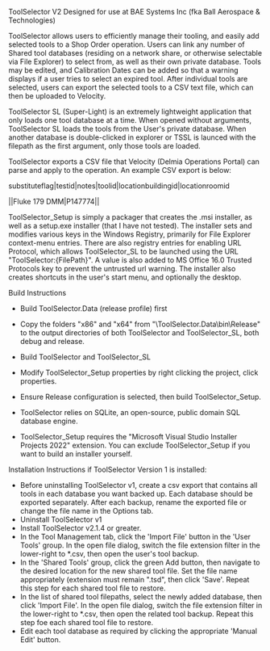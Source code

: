 ToolSelector V2
Designed for use at BAE Systems Inc (fka Ball Aerospace & Technologies)

ToolSelector allows users to efficiently manage their tooling, and easily add selected tools to a Shop Order operation. 
Users can link any number of Shared tool databases (residing on a network share, or otherwise selectable via File Explorer) to select from, as well as their own private database. 
Tools may be edited, and Calibration Dates can be added so that a warning displays if a user tries to select an expired tool. 
After individual tools are selected, users can export the selected tools to a CSV text file, which can then be uploaded to Velocity.

ToolSelector SL (Super-Light) is an extremely lightweight application that only loads one tool database at a time.
When opened without arguments, ToolSelector SL loads the tools from the User's private database.
When another database is double-clicked in explorer or TSSL is launced with the filepath as the first argument, only those tools are loaded.

ToolSelector exports a CSV file that Velocity (Delmia Operations Portal) can parse and apply to the operation. An example CSV export is below:

substituteflag|testid|notes|toolid|locationbuildingid|locationroomid

||Fluke 179 DMM|P147774||


ToolSelector_Setup is simply a packager that creates the .msi installer, as well as a setup.exe installer (that I have not tested).
The installer sets and modifies various keys in the Windows Registry, primarily for File Explorer context-menu entries. 
There are also registry entries for enabling URL Protocol, which allows ToolSelector_SL to be launched using the URL "ToolSelector:{FilePath}". A value is also added to MS Office 16.0 Trusted Protocols key to prevent the untrusted url warning.
The installer also creates shortcuts in the user's start menu, and optionally the desktop.

Build Instructions
- Build ToolSelector.Data (release profile) first
- Copy the folders "x86" and "x64" from "\ToolSelector.Data\bin\Release\" to the output directories of both ToolSelector and ToolSelector_SL, both debug and release.
- Build ToolSelector and ToolSelector_SL
- Modify ToolSelector_Setup properties by right clicking the project, click properties.
- Ensure Release configuration is selected, then build ToolSelector_Setup.

- ToolSelector relies on SQLite, an open-source, public domain SQL database engine. 
- ToolSelector_Setup requires the "Microsoft Visual Studio Installer Projects 2022" extension. You can exclude ToolSelector_Setup if you want to build an installer yourself.

Installation Instructions if ToolSelector Version 1 is installed:
- Before uninstalling ToolSelector v1, create a csv export that contains all tools in each database you want backed up. Each database should be exported separately. After each backup, rename the exported file or change the file name in the Options tab.
- Uninstall ToolSelector v1
- Install ToolSelector v2.1.4 or greater.
- In the Tool Management tab, click the 'Import File' button in the 'User Tools' group. In the open file dialog, switch the file extension filter in the lower-right to *.csv, then open the user's tool backup.
- In the 'Shared Tools' group, click the green Add button, then navigate to the desired location for the new shared tool file. Set the file name appropriately (extension must remain ".tsd", then click 'Save'. Repeat this step for each shared tool file to restore.
- In the list of shared tool filepaths, select the newly added database, then click 'Import File'. In the open file dialog, switch the file extension filter in the lower-right to *.csv, then open the related tool backup. Repeat this step foe each shared tool file to restore.
- Edit each tool database as required by clicking the appropriate 'Manual Edit' button.

